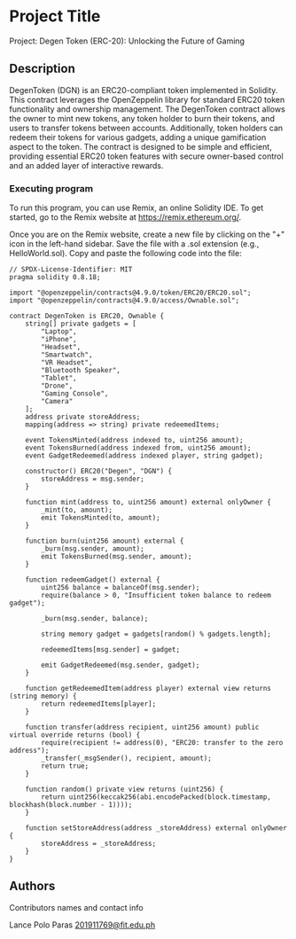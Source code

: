 # Project Title

Project: Degen Token (ERC-20): Unlocking the Future of Gaming

## Description

DegenToken (DGN) is an ERC20-compliant token implemented in Solidity. This contract leverages the OpenZeppelin library for standard ERC20 token functionality and ownership management. The DegenToken contract allows the owner to mint new tokens, any token holder to burn their tokens, and users to transfer tokens between accounts. Additionally, token holders can redeem their tokens for various gadgets, adding a unique gamification aspect to the token. The contract is designed to be simple and efficient, providing essential ERC20 token features with secure owner-based control and an added layer of interactive rewards.

### Executing program

To run this program, you can use Remix, an online Solidity IDE. To get started, go to the Remix website at https://remix.ethereum.org/.

Once you are on the Remix website, create a new file by clicking on the "+" icon in the left-hand sidebar. Save the file with a .sol extension (e.g., HelloWorld.sol). Copy and paste the following code into the file:

```solidity
// SPDX-License-Identifier: MIT
pragma solidity 0.8.18;

import "@openzeppelin/contracts@4.9.0/token/ERC20/ERC20.sol";
import "@openzeppelin/contracts@4.9.0/access/Ownable.sol";

contract DegenToken is ERC20, Ownable {
    string[] private gadgets = [
        "Laptop", 
        "iPhone", 
        "Headset", 
        "Smartwatch", 
        "VR Headset", 
        "Bluetooth Speaker", 
        "Tablet", 
        "Drone", 
        "Gaming Console", 
        "Camera"
    ];
    address private storeAddress;
    mapping(address => string) private redeemedItems;

    event TokensMinted(address indexed to, uint256 amount);
    event TokensBurned(address indexed from, uint256 amount);
    event GadgetRedeemed(address indexed player, string gadget);

    constructor() ERC20("Degen", "DGN") {
        storeAddress = msg.sender; 
    }

    function mint(address to, uint256 amount) external onlyOwner {
        _mint(to, amount);
        emit TokensMinted(to, amount);
    }

    function burn(uint256 amount) external {
        _burn(msg.sender, amount);
        emit TokensBurned(msg.sender, amount);
    }

    function redeemGadget() external {
        uint256 balance = balanceOf(msg.sender);
        require(balance > 0, "Insufficient token balance to redeem gadget");

        _burn(msg.sender, balance);

        string memory gadget = gadgets[random() % gadgets.length];

        redeemedItems[msg.sender] = gadget;

        emit GadgetRedeemed(msg.sender, gadget);
    }

    function getRedeemedItem(address player) external view returns (string memory) {
        return redeemedItems[player];
    }

    function transfer(address recipient, uint256 amount) public virtual override returns (bool) {
        require(recipient != address(0), "ERC20: transfer to the zero address");
        _transfer(_msgSender(), recipient, amount);
        return true;
    }

    function random() private view returns (uint256) {
        return uint256(keccak256(abi.encodePacked(block.timestamp, blockhash(block.number - 1))));
    }

    function setStoreAddress(address _storeAddress) external onlyOwner {
        storeAddress = _storeAddress;
    }
}
```

## Authors

Contributors names and contact info

Lance Polo Paras
201911769@fit.edu.ph
